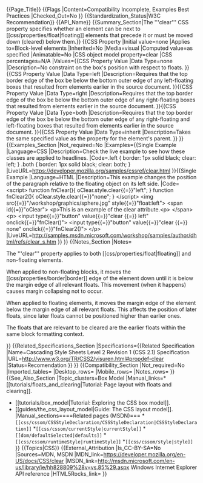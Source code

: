 {{Page_Title}}
{{Flags
|Content=Compatibility Incomplete, Examples Best Practices
|Checked_Out=No
}}
{{Standardization_Status|W3C Recommendation}}
{{API_Name}}
{{Summary_Section|The '''clear''' CSS property specifies whether an element can be next to [[css/properties/float|floating]] elements that precede it or must be moved down (cleared) below them.}}
{{CSS Property
|Initial value=none
|Applies to=Block-level elements
|Inherited=No
|Media=visual
|Computed value=as specified
|Animatable=No
|CSS object model property=clear
|CSS percentages=N/A
|Values={{CSS Property Value
|Data Type=none
|Description=No constraint on the box's position with respect to floats.
}}{{CSS Property Value
|Data Type=left
|Description=Requires that the top border edge of the box be below the bottom outer edge of any left-floating boxes that resulted from elements earlier in the source document.
}}{{CSS Property Value
|Data Type=right
|Description=Requires that the top border edge of the box be below the bottom outer edge of any right-floating boxes that resulted from elements earlier in the source document.
}}{{CSS Property Value
|Data Type=both
|Description=Requires that the top border edge of the box be below the bottom outer edge of any right-floating and left-floating boxes that resulted from elements earlier in the source document.
}}{{CSS Property Value
|Data Type=inherit
|Description=Takes the same specified value as the property for the element's parent.
}}
}}
{{Examples_Section
|Not_required=No
|Examples={{Single Example
|Language=CSS
|Description=Check the live example to see how these classes are applied to headlines.
|Code=.left {
	border: 1px solid black;
	clear: left;
}
.both {
	border: 1px solid black;
	clear: both;
}
|LiveURL=https://developer.mozilla.org/samples/cssref/clear.html
}}{{Single Example
|Language=HTML
|Description=This example changes the position of the paragraph relative to the floating object on its left side.
|Code=&lt;script&gt;
function fnClear(){
    oClear.style.clear{{=}}"left";
}
function fnClear2(){
    oClear.style.clear{{=}}"none";
}
&lt;/script&gt;
    &lt;img src{{=}}"/workshop/graphics/sphere.jpg" style{{=}}"float:left"&gt;
    &lt;span id{{=}}"oClear"&gt;
        &lt;p&gt;This is an example of the clear attribute.&lt;p&gt;
    &lt;/span&gt;
    &lt;p&gt;
        &lt;input type{{=}}"button" value{{=}}"clear {{=}} left" onclick{{=}}"fnClear()"&gt; 
        &lt;input type{{=}}"button" value{{=}}"clear {{=}} none" onclick{{=}}"fnClear2()"&gt;
    &lt;/p&gt;
|LiveURL=http://samples.msdn.microsoft.com/workshop/samples/author/dhtml/refs/clear_s.htm
}}
}}
{{Notes_Section
|Notes=<div class='license-cc-by-sa'>The '''clear''' property applies to both [[css/properties/float|floating]] and non-floating elements.

When applied to non-floating blocks, it moves the [[css/properties/border|border]] edge of the element down until it is below the margin edge of all relevant floats. This movement (when it happens) causes margin collapsing not to occur.

When applied to floating elements, it moves the margin edge of the element below the margin edge of all relevant floats. This affects the position of later floats, since later floats cannot be positioned higher than earlier ones.

The floats that are relevant to be cleared are the earlier floats within the same block formatting context.</div>
}}
{{Related_Specifications_Section
|Specifications={{Related Specification
|Name=Cascading Style Sheets Level 2 Revision 1 (CSS 2.1) Specification
|URL=http://www.w3.org/TR/CSS2/visuren.html#propdef-clear
|Status=Recomendation
}}
}}
{{Compatibility_Section
|Not_required=No
|Imported_tables=
|Desktop_rows=
|Mobile_rows=
|Notes_rows=
}}
{{See_Also_Section
|Topic_clusters=Box Model
|Manual_links=* [[tutorials/floats_and_clearing|Tutorial: Page layout with floats and clearing]].
* [[tutorials/box_model|Tutorial: Exploring the CSS box model]].
* [[guides/the_css_layout_model|Guide: The CSS layout model]].
|Manual_sections====Related pages (MSDN)===
*<code>[[css/cssom/CSSStyleDeclaration/CSSStyleDeclaration|CSSStyleDeclaration]]</code>
*<code>[[css/cssom/currentStyle|currentStyle]]</code>
*<code>[[dom/defaultSelected|defaults]]</code>
*<code>[[css/cssom/runtimeStyle|runtimeStyle]]</code>
*<code>[[css/cssom/style|style]]</code>
}}
{{Topics|CSS}}
{{External_Attribution
|Is_CC-BY-SA=No
|Sources=MDN, MSDN
|MDN_link=https://developer.mozilla.org/en-US/docs/CSS/clear
|MSDN_link=http://msdn.microsoft.com/en-us/library/ie/hh828809%28v=vs.85%29.aspx Windows Internet Explorer API reference
|HTML5Rocks_link=
}}